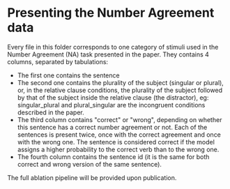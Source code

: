 # Presenting the Number Agreement data

Every file in this folder corresponds to one category of stimuli used in the Number Agreement (NA) task presented in the paper. 
They contains 4 columns, separated by tabulations:
- The first one contains the sentence
- The second one contains the plurality of the subject (singular or plural), 
  or, in the relative clause conditions, the plurality of the subject followed by that of the subject inside the relative clause (the distractor), 
  eg: singular_plural and plural_singular are the incongruent conditions described in the paper.
- The third column contains "correct" or "wrong", depending on whether this sentence has a correct number agreement or not.
  Each of the sentences is present twice, once with the correct agreement and once with the wrong one.
  The sentence is considered correct if the model assigns a higher probability to the correct verb than to the wrong one.
- The fourth column contains the sentence id (it is the same for both correct and wrong version of the same sentence).

The full ablation pipeline will be provided upon publication.
